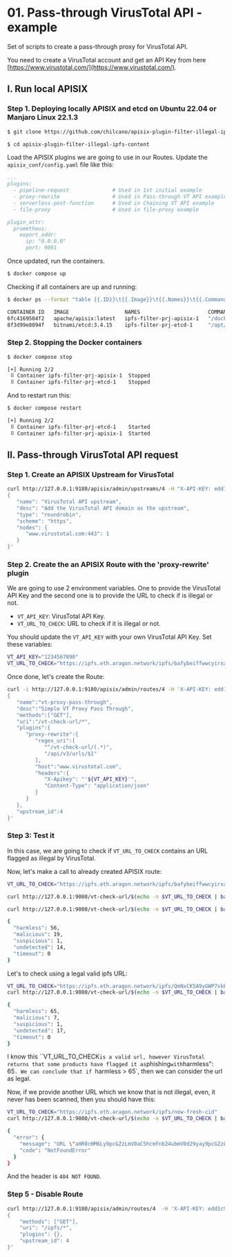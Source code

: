 # 01. Pass-through VirusTotal API - example

Set of scripts to create a pass-through proxy for VirusTotal API.

You need to create a VirusTotal account and get an API Key from here [https://www.virustotal.com/](https://www.virustotal.com/).

## I. Run local APISIX

### Step 1. Deploying locally APISIX and etcd on Ubuntu 22.04 or Manjaro Linux 22.1.3

```sh
$ git clone https://github.com/chilcano/apisix-plugin-filter-illegal-ipfs-content

$ cd apisix-plugin-filter-illegal-ipfs-content
```

Load the APISIX plugins we are going to use in our Routes. Update the `apisix_conf/config.yaml` file like this:
```yaml
...
plugins:
  - pipeline-request              # Used in 1st initial example
  - proxy-rewrite                 # Used in Pass-through VT API example
  - serverless-post-function      # Used in Chaining VT API example
  - file-proxy                    # Used in file-proxy example

plugin_attr:
  prometheus:
    export_addr:
      ip: "0.0.0.0"
      port: 9091
```

Once updated, run the containers.
```sh
$ docker compose up
```
Checking if all containers are up and running:
```sh
$ docker ps --format "table {{.ID}}\t{{.Image}}\t{{.Names}}\t{{.Command}}"

CONTAINER ID   IMAGE                  NAMES                      COMMAND
6fc4169504f2   apache/apisix:latest   ipfs-filter-prj-apisix-1   "/docker-entrypoint.…"
8f3d99e8094f   bitnami/etcd:3.4.15    ipfs-filter-prj-etcd-1     "/opt/bitnami/script…"
```

### Step 2. Stopping the Docker containers

```sh
$ docker compose stop

[+] Running 2/2
 ⠿ Container ipfs-filter-prj-apisix-1  Stopped                             10.9s
 ⠿ Container ipfs-filter-prj-etcd-1    Stopped                              0.4s
```

And to restart run this:
```sh
$ docker compose restart

[+] Running 2/2
 ⠿ Container ipfs-filter-prj-etcd-1    Started                             0.7s
 ⠿ Container ipfs-filter-prj-apisix-1  Started                             0.6s
```

## II. Pass-through VirusTotal API request


### Step 1. Create an APISIX Upstream for VirusTotal 

```sh
curl http://127.0.0.1:9180/apisix/admin/upstreams/4 -H "X-API-KEY: edd1c9f034335f136f87ad84b625c8f1" -X PUT -d '
{
   "name": "VirusTotal API upstream",
   "desc": "Add the VirusTotal API domain as the upstream",
   "type": "roundrobin",
   "scheme": "https",
   "nodes": {
      "www.virustotal.com:443": 1
   }
}'
```


### Step 2. Create the an APISIX Route with the 'proxy-rewrite' plugin

We are going to use 2 environment variables. One to provide the VirusTotal API Key and the second one is to provide the URL to check if is illegal or not.

- `VT_API_KEY`: VirusTotal API Key.
- `VT_URL_TO_CHECK`: URL to check if it is illegal or not.

You should update the `VT_API_KEY` with your own VirusTotal API Key. Set these variables:
```sh
VT_API_KEY="1234567890" 
VT_URL_TO_CHECK="https://ipfs.eth.aragon.network/ipfs/bafybeiffwwcyirxa2hmzq3mxsihjxltlaabxmpo2tjkoboaykemvh63qg4/alltheglory20_officeui.html"
```

Once done, let's create the Route:
```sh
curl -i http://127.0.0.1:9180/apisix/admin/routes/4 -H 'X-API-KEY: edd1c9f034335f136f87ad84b625c8f1' -X PUT -d '
{
   "name":"vt-proxy-pass-through",
   "desc":"Simple VT Proxy Pass Through",
   "methods":["GET"],
   "uri":"/vt-check-url/*",
   "plugins":{
      "proxy-rewrite":{
         "regex_uri":[
            "^/vt-check-url/(.*)",
            "/api/v3/urls/$1"
         ],
         "host":"www.virustotal.com",
         "headers":{
            "X-Apikey": "'${VT_API_KEY}'",
            "Content-Type": "application/json"
         }
      }
   },
   "upstream_id":4
}'
```

### Step 3: Test it

In this case, we are going to check if `VT_URL_TO_CHECK` contains an URL flagged as illegal by VirusTotal.

Now, let's make a call to already created APISIX route:

```sh
VT_URL_TO_CHECK="https://ipfs.eth.aragon.network/ipfs/bafybeiffwwcyirxa2hmzq3mxsihjxltlaabxmpo2tjkoboaykemvh63qg4/alltheglory20_officeui.html" 

curl http://127.0.0.1:9080/vt-check-url/$(echo -n $VT_URL_TO_CHECK | base64 -w 0 | sed 's/=//g') -s | jq .

curl http://127.0.0.1:9080/vt-check-url/$(echo -n $VT_URL_TO_CHECK | base64 -w 0 | sed 's/=//g') -s | jq '.["data"]["attributes"]["last_analysis_stats"]'

{
  "harmless": 56,
  "malicious": 19,
  "suspicious": 1,
  "undetected": 14,
  "timeout": 0
}
```

Let's to check using a legal valid ipfs URL:
```sh
VT_URL_TO_CHECK="https://ipfs.eth.aragon.network/ipfs/QmNxCK5A9yGWP7skEU1h62qgXQNDMBMRv3Kz6RQxXNn6Y4"
curl http://127.0.0.1:9080/vt-check-url/$(echo -n $VT_URL_TO_CHECK | base64 -w 0 | sed 's/=//g') -s | jq '.["data"]["attributes"]["last_analysis_stats"]'

{
  "harmless": 65,
  "malicious": 7,
  "suspicious": 1,
  "undetected": 17,
  "timeout": 0
}
```
I know this ``VT_URL_TO_CHECK` is a valid url, however VirusTotal returns that some products have flagged it as `phishing` with `harmless": 65`. We can conclude that if `harmless > 65`, then we can consider the url as legal.


Now, if we provide another URL which we know that is not illegal, even, it never has been scanned, then you should have this:

```sh
VT_URL_TO_CHECK="https://ipfs.eth.aragon.network/ipfs/new-fresh-cid"
curl http://127.0.0.1:9080/vt-check-url/$(echo -n $VT_URL_TO_CHECK | base64 -w 0 | sed 's/=//g') -s | jq .

{
  "error": {
    "message": "URL \"aHR0cHM6Ly9pcGZzLmV0aC5hcmFnb24ubmV0d29yay9pcGZzL25ldy1mcmVzaC1jaWQ\" not found",
    "code": "NotFoundError"
  }
}
```
And the header is `404 NOT FOUND`.


### Step 5 - Disable Route

```sh
curl http://127.0.0.1:9180/apisix/admin/routes/4  -H 'X-API-KEY: edd1c9f034335f136f87ad84b625c8f1' -X PUT -d '
{
    "methods": ["GET"],
    "uri": "/ipfs/*",
    "plugins": {},
    "upstream_id": 4
}'
